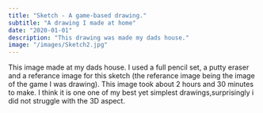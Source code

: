 ```yaml
---
title: "Sketch - A game-based drawing."
subtitle: "A drawing I made at home"
date: "2020-01-01"
description: "This drawing was made my dads house."
image: "/images/Sketch2.jpg"
---
```


 This image made at my dads house. I used a full pencil set, a putty eraser and a referance image for this sketch (the referance image being the image of the game I was drawing). This image took about 2 hours and 30 minutes to make. I think it is one one of my best yet simplest drawings,surprisingly i did not struggle with the 3D aspect.